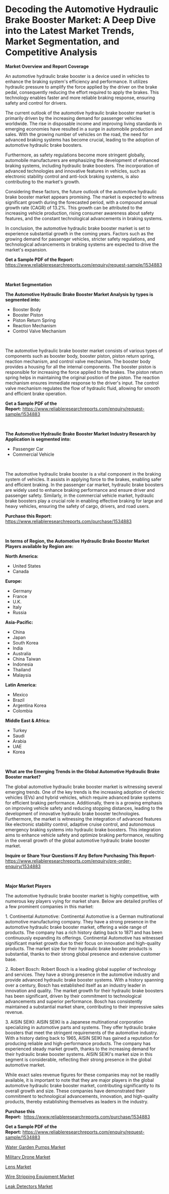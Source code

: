 <p><h1>Decoding the Automotive Hydraulic Brake Booster Market: A Deep Dive into the Latest Market Trends, Market Segmentation, and Competitive Analysis</h1></p><p><strong>Market Overview and Report Coverage</strong></p>
<p><p>An automotive hydraulic brake booster is a device used in vehicles to enhance the braking system's efficiency and performance. It utilizes hydraulic pressure to amplify the force applied by the driver on the brake pedal, consequently reducing the effort required to apply the brakes. This technology enables faster and more reliable braking response, ensuring safety and control for drivers.</p><p>The current outlook of the automotive hydraulic brake booster market is primarily driven by the increasing demand for passenger vehicles worldwide. The rise in disposable income and improving living standards in emerging economies have resulted in a surge in automobile production and sales. With the growing number of vehicles on the road, the need for advanced braking systems has become crucial, leading to the adoption of automotive hydraulic brake boosters.</p><p>Furthermore, as safety regulations become more stringent globally, automobile manufacturers are emphasizing the development of enhanced braking systems, including hydraulic brake boosters. The incorporation of advanced technologies and innovative features in vehicles, such as electronic stability control and anti-lock braking systems, is also contributing to the market's growth.</p><p>Considering these factors, the future outlook of the automotive hydraulic brake booster market appears promising. The market is expected to witness significant growth during the forecasted period, with a compound annual growth rate (CAGR) of 13.2%. This growth can be attributed to the increasing vehicle production, rising consumer awareness about safety features, and the constant technological advancements in braking systems.</p><p>In conclusion, the automotive hydraulic brake booster market is set to experience substantial growth in the coming years. Factors such as the growing demand for passenger vehicles, stricter safety regulations, and technological advancements in braking systems are expected to drive the market's expansion.</p></p>
<p><strong>Get a Sample PDF of the Report:</strong> <a href="https://www.reliableresearchreports.com/enquiry/request-sample/1534883">https://www.reliableresearchreports.com/enquiry/request-sample/1534883</a></p>
<p>&nbsp;</p>
<p><strong>Market Segmentation</strong></p>
<p><strong>The Automotive Hydraulic Brake Booster Market Analysis by types is segmented into:</strong></p>
<p><ul><li>Booster Body</li><li>Booster Piston</li><li>Piston Return Spring</li><li>Reaction Mechanism</li><li>Control Valve Mechanism</li></ul></p>
<p>&nbsp;</p>
<p><p>The automotive hydraulic brake booster market consists of various types of components such as booster body, booster piston, piston return spring, reaction mechanism, and control valve mechanism. The booster body provides a housing for all the internal components. The booster piston is responsible for increasing the force applied to the brakes. The piston return spring helps in maintaining the original position of the piston. The reaction mechanism ensures immediate response to the driver's input. The control valve mechanism regulates the flow of hydraulic fluid, allowing for smooth and efficient brake operation.</p></p>
<p><strong>Get a Sample PDF of the Report:</strong>&nbsp;<a href="https://www.reliableresearchreports.com/enquiry/request-sample/1534883">https://www.reliableresearchreports.com/enquiry/request-sample/1534883</a></p>
<p>&nbsp;</p>
<p><strong>The Automotive Hydraulic Brake Booster Market Industry Research by Application is segmented into:</strong></p>
<p><ul><li>Passenger Car</li><li>Commercial Vehicle</li></ul></p>
<p>&nbsp;</p>
<p><p>The automotive hydraulic brake booster is a vital component in the braking system of vehicles. It assists in applying force to the brakes, enabling safer and efficient braking. In the passenger car market, hydraulic brake boosters are widely used to enhance braking performance and ensure driver and passenger safety. Similarly, in the commercial vehicle market, hydraulic brake boosters play a crucial role in enabling effective braking for large and heavy vehicles, ensuring the safety of cargo, drivers, and road users.</p></p>
<p><strong>Purchase this Report:</strong>&nbsp; <a href="https://www.reliableresearchreports.com/purchase/1534883">https://www.reliableresearchreports.com/purchase/1534883</a></p>
<p>&nbsp;</p>
<p><strong>In terms of Region, the Automotive Hydraulic Brake Booster Market Players available by Region are:</strong></p>
<p>
    <p> <strong> North America: </strong>
        <ul>
            <li>United States</li>
            <li>Canada</li>
        </ul>
        </p> 
    <p> <strong> Europe: </strong>
        <ul>
            <li>Germany</li>
            <li>France</li>
            <li>U.K.</li>
            <li>Italy</li>
            <li>Russia</li>
        </ul>
        </p> 
    <p> <strong> Asia-Pacific: </strong>
        <ul>
            <li>China</li>
            <li>Japan</li>
            <li>South Korea</li>
            <li>India</li>
            <li>Australia</li>
            <li>China Taiwan</li>
            <li>Indonesia</li>
            <li>Thailand</li>
            <li>Malaysia</li>
        </ul>
        </p> 
    <p> <strong> Latin America: </strong>
        <ul>
            <li>Mexico</li>
            <li>Brazil</li>
            <li>Argentina Korea</li>
            <li>Colombia</li>
        </ul>
        </p> 
    <p> <strong> Middle East & Africa: </strong>
        <ul>
            <li>Turkey</li>
            <li>Saudi</li>
            <li>Arabia</li>
            <li>UAE</li>
            <li>Korea</li>
        </ul>
    </p>
    </p>
<p>&nbsp;</p>
<p><strong>What are the Emerging Trends in the Global Automotive Hydraulic Brake Booster market?</strong></p>
<p><p>The global automotive hydraulic brake booster market is witnessing several emerging trends. One of the key trends is the increasing adoption of electric vehicles (EVs) and hybrid vehicles, which require advanced brake systems for efficient braking performance. Additionally, there is a growing emphasis on improving vehicle safety and reducing stopping distances, leading to the development of innovative hydraulic brake booster technologies. Furthermore, the market is witnessing the integration of advanced features like electronic stability control, adaptive cruise control, and autonomous emergency braking systems into hydraulic brake boosters. This integration aims to enhance vehicle safety and optimize braking performance, resulting in the overall growth of the global automotive hydraulic brake booster market.</p></p>
<p><strong>Inquire or Share Your Questions If Any Before Purchasing This Report</strong>- <a href="https://www.reliableresearchreports.com/enquiry/pre-order-enquiry/1534883">https://www.reliableresearchreports.com/enquiry/pre-order-enquiry/1534883</a></p>
<p>&nbsp;</p>
<p><strong>Major Market Players</strong></p>
<p><p>The automotive hydraulic brake booster market is highly competitive, with numerous key players vying for market share. Below are detailed profiles of a few prominent companies in this market:</p><p>1. Continental Automotive: Continental Automotive is a German multinational automotive manufacturing company. They have a strong presence in the automotive hydraulic brake booster market, offering a wide range of products. The company has a rich history dating back to 1871 and has been continuously expanding its offerings. Continental Automotive has witnessed significant market growth due to their focus on innovation and high-quality products. The market size for their hydraulic brake booster products is substantial, thanks to their strong global presence and extensive customer base.</p><p>2. Robert Bosch: Robert Bosch is a leading global supplier of technology and services. They have a strong presence in the automotive industry and provide advanced hydraulic brake booster systems. With a history spanning over a century, Bosch has established itself as an industry leader in innovation and quality. The market growth for their hydraulic brake boosters has been significant, driven by their commitment to technological advancements and superior performance. Bosch has consistently maintained a substantial market share, contributing to their impressive sales revenue.</p><p>3. AISIN SEIKI: AISIN SEIKI is a Japanese multinational corporation specializing in automotive parts and systems. They offer hydraulic brake boosters that meet the stringent requirements of the automotive industry. With a history dating back to 1965, AISIN SEIKI has gained a reputation for producing reliable and high-performance products. The company has experienced steady market growth, thanks to the increasing demand for their hydraulic brake booster systems. AISIN SEIKI's market size in this segment is considerable, reflecting their strong presence in the global automotive market.</p><p>While exact sales revenue figures for these companies may not be readily available, it is important to note that they are major players in the global automotive hydraulic brake booster market, contributing significantly to its overall growth and size. These companies have demonstrated their commitment to technological advancements, innovation, and high-quality products, thereby establishing themselves as leaders in the industry.</p></p>
<p><strong>Purchase this Report:</strong>&nbsp;&nbsp;<a href="https://www.reliableresearchreports.com/purchase/1534883">https://www.reliableresearchreports.com/purchase/1534883</a></p>
<p></p>
<p><strong>Get a Sample PDF of the Report:</strong>&nbsp;<a href="https://www.reliableresearchreports.com/enquiry/request-sample/1534883">https://www.reliableresearchreports.com/enquiry/request-sample/1534883</a></p>
<p><p><a href="https://www.linkedin.com/pulse/water-garden-pumps-market-size-share-global-analysis-report-parwf/">Water Garden Pumps Market</a></p><p><a href="https://github.com/RichRobinson5/Market-Research-Report-List-2/blob/main/military-drone-market.md">Military Drone Market</a></p><p><a href="https://medium.com/@vivianejast/lens-market-analysis-and-sze-forecasted-for-period-from-2023-to-2030-9f4d9535c605">Lens Market</a></p><p><a href="https://www.linkedin.com/pulse/wire-stripping-equipment-market-share-amp-new-trends-analysis-i74wf/">Wire Stripping Equipment Market</a></p><p><a href="https://medium.com/@elwyncarter2023/analyzing-leak-detectors-market-global-industry-perspective-and-forecast-2023-to-2030-f0c927583004">Leak Detectors Market</a></p></p>